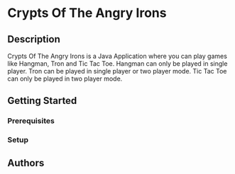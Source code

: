 # Crypts Of The Angry Irons

## Description

Crypts Of The Angry Irons is a Java Application where you can play games like Hangman, Tron and Tic Tac Toe. Hangman can only be played in single player. Tron can be played in single player or two player mode. Tic Tac Toe can only be played in two player mode.

## Getting Started

### Prerequisites

### Setup

## Authors


